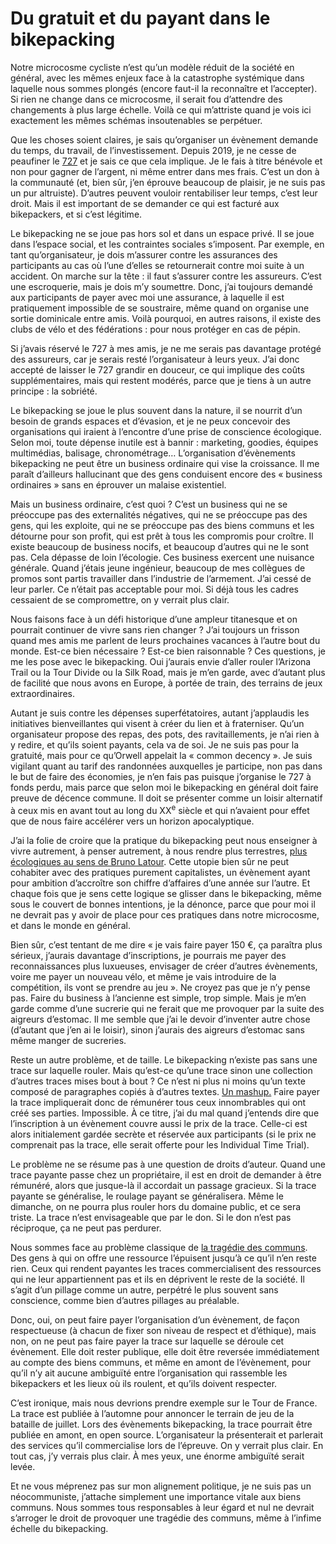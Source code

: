 # Du gratuit et du payant dans le bikepacking

Notre microcosme cycliste n’est qu’un modèle réduit de la société en général, avec les mêmes enjeux face à la catastrophe systémique dans laquelle nous sommes plongés (encore faut-il la reconnaître et l’accepter). Si rien ne change dans ce microcosme, il serait fou d’attendre des changements à plus large échelle. Voilà ce qui m’attriste quand je vois ici exactement les mêmes schémas insoutenables se perpétuer.

Que les choses soient claires, je sais qu’organiser un évènement demande du temps, du travail, de l’investissement. Depuis 2019, je ne cesse de peaufiner le [727](https://tcrouzet.com/727tour) et je sais ce que cela implique. Je le fais à titre bénévole et non pour gagner de l’argent, ni même entrer dans mes frais. C’est un don à la communauté (et, bien sûr, j’en éprouve beaucoup de plaisir, je ne suis pas un pur altruiste). D’autres peuvent vouloir rentabiliser leur temps, c’est leur droit. Mais il est important de se demander ce qui est facturé aux bikepackers, et si c’est légitime.

Le bikepacking ne se joue pas hors sol et dans un espace privé. Il se joue dans l’espace social, et les contraintes sociales s’imposent. Par exemple, en tant qu’organisateur, je dois m’assurer contre les assurances des participants au cas où l’une d’elles se retournerait contre moi suite à un accident. On marche sur la tête : il faut s’assurer contre les assureurs. C’est une escroquerie, mais je dois m’y soumettre. Donc, j’ai toujours demandé aux participants de payer avec moi une assurance, à laquelle il est pratiquement impossible de se soustraire, même quand on organise une sortie dominicale entre amis. Voilà pourquoi, en autres raisons, il existe des clubs de vélo et des fédérations : pour nous protéger en cas de pépin.

Si j’avais réservé le 727 à mes amis, je ne me serais pas davantage protégé des assureurs, car je serais resté l’organisateur à leurs yeux. J’ai donc accepté de laisser le 727 grandir en douceur, ce qui implique des coûts supplémentaires, mais qui restent modérés, parce que je tiens à un autre principe : la sobriété.

Le bikepacking se joue le plus souvent dans la nature, il se nourrit d’un besoin de grands espaces et d’évasion, et je ne peux concevoir des organisations qui iraient à l’encontre d’une prise de conscience écologique. Selon moi, toute dépense inutile est à bannir : marketing, goodies, équipes multimédias, balisage, chronométrage… L’organisation d’évènements bikepacking ne peut être un business ordinaire qui vise la croissance. Il me paraît d’ailleurs hallucinant que des gens conduisent encore des « business ordinaires » sans en éprouver un malaise existentiel.

Mais un business ordinaire, c’est quoi ? C’est un business qui ne se préoccupe pas des externalités négatives, qui ne se préoccupe pas des gens, qui les exploite, qui ne se préoccupe pas des biens communs et les détourne pour son profit, qui est prêt à tous les compromis pour croître. Il existe beaucoup de business nocifs, et beaucoup d’autres qui ne le sont pas. Cela dépasse de loin l’écologie. Ces business exercent une nuisance générale. Quand j’étais jeune ingénieur, beaucoup de mes collègues de promos sont partis travailler dans l’industrie de l’armement. J’ai cessé de leur parler. Ce n’était pas acceptable pour moi. Si déjà tous les cadres cessaient de se compromettre, on y verrait plus clair.

Nous faisons face à un défi historique d’une ampleur titanesque et on pourrait continuer de vivre sans rien changer ? J’ai toujours un frisson quand mes amis me parlent de leurs prochaines vacances à l’autre bout du monde. Est-ce bien nécessaire ? Est-ce bien raisonnable ? Ces questions, je me les pose avec le bikepacking. Oui j’aurais envie d’aller rouler l’Arizona Trail ou la Tour Divide ou la Silk Road, mais je m’en garde, avec d’autant plus de facilité que nous avons en Europe, à portée de train, des terrains de jeux extraordinaires.

Autant je suis contre les dépenses superfétatoires, autant j’applaudis les initiatives bienveillantes qui visent à créer du lien et à fraterniser. Qu’un organisateur propose des repas, des pots, des ravitaillements, je n’ai rien à y redire, et qu’ils soient payants, cela va de soi. Je ne suis pas pour la gratuité, mais pour ce qu’Orwell appelait la « common decency ». Je suis vigilant quant au tarif des randonnées auxquelles je participe, non pas dans le but de faire des économies, je n’en fais pas puisque j’organise le 727 à fonds perdu, mais parce que selon moi le bikepacking en général doit faire preuve de décence commune. Il doit se présenter comme un loisir alternatif à ceux mis en avant tout au long du XX<sup>e</sup> siècle et qui n’avaient pour effet que de nous faire accélérer vers un horizon apocalyptique.

J’ai la folie de croire que la pratique du bikepacking peut nous enseigner à vivre autrement, à penser autrement, à nous rendre plus terrestres, [plus écologiques au sens de Bruno Latour](https://tcrouzet.com/2022/11/07/ecologiser-le-velo/). Cette utopie bien sûr ne peut cohabiter avec des pratiques purement capitalistes, un évènement ayant pour ambition d’accroître son chiffre d’affaires d’une année sur l’autre. Et chaque fois que je sens cette logique se glisser dans le bikepacking, même sous le couvert de bonnes intentions, je la dénonce, parce que pour moi il ne devrait pas y avoir de place pour ces pratiques dans notre microcosme, et dans le monde en général.

Bien sûr, c’est tentant de me dire « je vais faire payer 150 €, ça paraîtra plus sérieux, j’aurais davantage d’inscriptions, je pourrais me payer des reconnaissances plus luxueuses, envisager de créer d’autres évènements, voire me payer un nouveau vélo, et même je vais introduire de la compétition, ils vont se prendre au jeu ». Ne croyez pas que je n’y pense pas. Faire du business à l’ancienne est simple, trop simple. Mais je m’en garde comme d’une sucrerie qui ne ferait que me provoquer par la suite des aigreurs d’estomac. Il me semble que j’ai le devoir d’inventer autre chose (d’autant que j’en ai le loisir), sinon j’aurais des aigreurs d’estomac sans même manger de sucreries.

Reste un autre problème, et de taille. Le bikepacking n’existe pas sans une trace sur laquelle rouler. Mais qu’est-ce qu’une trace sinon une collection d’autres traces mises bout à bout ? Ce n’est ni plus ni moins qu’un texte composé de paragraphes copiés à d’autres textes. [Un mashup.](https://fr.wikipedia.org/wiki/Mashup_(musique)) Faire payer la trace impliquerait donc de rémunérer tous ceux innombrables qui ont créé ses parties. Impossible. À ce titre, j’ai du mal quand j’entends dire que l’inscription à un évènement couvre aussi le prix de la trace. Celle-ci est alors initialement gardée secrète et réservée aux participants (si le prix ne comprenait pas la trace, elle serait offerte pour les Individual Time Trial).

Le problème ne se résume pas à une question de droits d’auteur. Quand une trace payante passe chez un propriétaire, il est en droit de demander à être rémunéré, alors que jusque-là il accordait un passage gracieux. Si la trace payante se généralise, le roulage payant se généralisera. Même le dimanche, on ne pourra plus rouler hors du domaine public, et ce sera triste. La trace n’est envisageable que par le don. Si le don n’est pas réciproque, ça ne peut pas perdurer.

Nous sommes face au problème classique de [la tragédie des communs](https://fr.wikipedia.org/wiki/Trag%C3%A9die_des_biens_communs). Des gens à qui on offre une ressource l’épuisent jusqu’à ce qu’il n’en reste rien. Ceux qui rendent payantes les traces commercialisent des ressources qui ne leur appartiennent pas et ils en déprivent le reste de la société. Il s’agit d’un pillage comme un autre, perpétré le plus souvent sans conscience, comme bien d’autres pillages au préalable.

Donc, oui, on peut faire payer l’organisation d’un évènement, de façon respectueuse (à chacun de fixer son niveau de respect et d’éthique), mais non, on ne peut pas faire payer la trace sur laquelle se déroule cet évènement. Elle doit rester publique, elle doit être reversée immédiatement au compte des biens communs, et même en amont de l’évènement, pour qu’il n’y ait aucune ambiguïté entre l’organisation qui rassemble les bikepackers et les lieux où ils roulent, et qu’ils doivent respecter.

C’est ironique, mais nous devrions prendre exemple sur le Tour de France. La trace est publiée à l’automne pour annoncer le terrain de jeu de la bataille de juillet. Lors des évènements bikepacking, la trace pourrait être publiée en amont, en open source. L’organisateur la présenterait et parlerait des services qu’il commercialise lors de l’épreuve. On y verrait plus clair. En tout cas, j’y verrais plus clair. À mes yeux, une énorme ambiguïté serait levée.

Et ne vous méprenez pas sur mon alignement politique, je ne suis pas un néocommuniste, j’attache simplement une importance vitale aux biens communs. Nous sommes tous responsables à leur égard et nul ne devrait s’arroger le droit de provoquer une tragédie des communs, même à l’infime échelle du bikepacking.